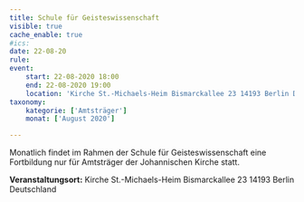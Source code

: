 ```yaml
---
title: Schule für Geisteswissenschaft
visible: true
cache_enable: true
#ics: 
date: 22-08-20
rule: 
event:
	start: 22-08-2020 18:00
	end: 22-08-2020 19:00
	location: 'Kirche St.-Michaels-Heim Bismarckallee 23 14193 Berlin Deutschland'
taxonomy:
	kategorie: ['Amtsträger']
	monat: ['August 2020']

---
```

Monatlich findet im Rahmen der Schule für Geisteswissenschaft eine Fortbildung nur für Amtsträger der Johannischen Kirche statt.



**Veranstaltungsort:** Kirche St.-Michaels-Heim
Bismarckallee 23
14193 Berlin
Deutschland

